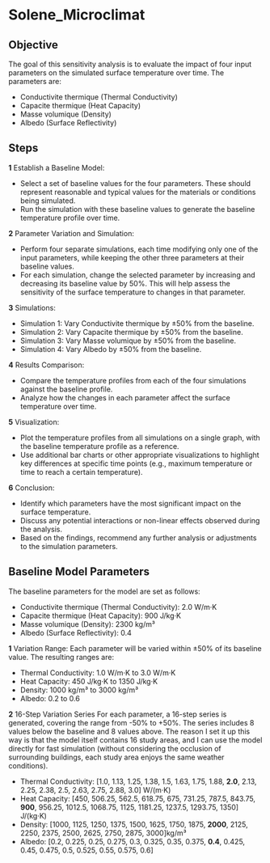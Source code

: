 # Solene_Microclimat

## Objective

The goal of this sensitivity analysis is to evaluate the impact of four input parameters on the simulated surface temperature over time. The parameters are:
- Conductivite thermique (Thermal Conductivity)
- Capacite thermique (Heat Capacity)
- Masse volumique (Density)
- Albedo (Surface Reflectivity)

## Steps

**1** Establish a Baseline Model:
- Select a set of baseline values for the four parameters. These should represent reasonable and typical values for the materials or conditions being simulated.
- Run the simulation with these baseline values to generate the baseline temperature profile over time.

**2** Parameter Variation and Simulation:
- Perform four separate simulations, each time modifying only one of the input parameters, while keeping the other three parameters at their baseline values.
- For each simulation, change the selected parameter by increasing and decreasing its baseline value by 50%. This will help assess the sensitivity of the surface temperature to changes in that parameter.

**3** Simulations:
- Simulation 1: Vary Conductivite thermique by ±50% from the baseline.
- Simulation 2: Vary Capacite thermique by ±50% from the baseline.
- Simulation 3: Vary Masse volumique by ±50% from the baseline.
- Simulation 4: Vary Albedo by ±50% from the baseline.

**4** Results Comparison:
- Compare the temperature profiles from each of the four simulations against the baseline profile.
- Analyze how the changes in each parameter affect the surface temperature over time.

**5** Visualization:
- Plot the temperature profiles from all simulations on a single graph, with the baseline temperature profile as a reference.
- Use additional bar charts or other appropriate visualizations to highlight key differences at specific time points (e.g., maximum temperature or time to reach a certain temperature).

**6** Conclusion:
- Identify which parameters have the most significant impact on the surface temperature.
- Discuss any potential interactions or non-linear effects observed during the analysis.
- Based on the findings, recommend any further analysis or adjustments to the simulation parameters.

## Baseline Model Parameters

The baseline parameters for the model are set as follows:
- Conductivite thermique (Thermal Conductivity): 2.0 W/m·K
- Capacite thermique (Heat Capacity): 900 J/kg·K
- Masse volumique (Density): 2300 kg/m³
- Albedo (Surface Reflectivity): 0.4

**1** Variation Range:
Each parameter will be varied within ±50% of its baseline value. The resulting ranges are:
- Thermal Conductivity: 1.0 W/m·K to 3.0 W/m·K
- Heat Capacity: 450 J/kg·K to 1350 J/kg·K
- Density: 1000 kg/m³ to 3000 kg/m³
- Albedo: 0.2 to 0.6

**2** 16-Step Variation Series
For each parameter, a 16-step series is generated, covering the range from -50% to +50%. The series includes 8 values below the baseline and 8 values above. The reason I set it up this way is that the model itself contains 16 study areas, and I can use the model directly for fast simulation (without considering the occlusion of surrounding buildings, each study area enjoys the same weather conditions).

- Thermal Conductivity: [1.0, 1.13, 1.25, 1.38, 1.5, 1.63, 1.75, 1.88, **2.0**, 2.13, 2.25, 2.38, 2.5, 2.63, 2.75, 2.88, 3.0] W/(m·K)
- Heat Capacity: [450, 506.25, 562.5, 618.75, 675, 731.25, 787.5, 843.75, **900**, 956.25, 1012.5, 1068.75, 1125, 1181.25, 1237.5, 1293.75, 1350] J/(kg·K)
- Density: [1000, 1125, 1250, 1375, 1500, 1625, 1750, 1875, **2000**, 2125, 2250, 2375, 2500, 2625, 2750, 2875, 3000]kg/m³
- Albedo: [0.2, 0.225, 0.25, 0.275, 0.3, 0.325, 0.35, 0.375, **0.4**, 0.425, 0.45, 0.475, 0.5, 0.525, 0.55, 0.575, 0.6]
